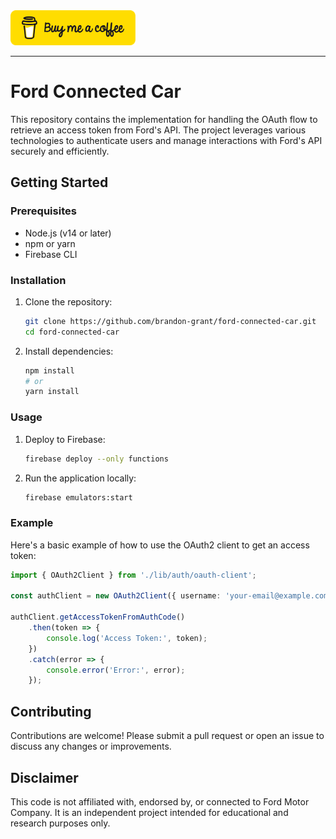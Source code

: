 <a href="https://www.buymeacoffee.com/brandong">
  <img src="https://github.com/brandon-grant/brandon-grant/blob/243524fee028be9f7adbc8c49534e07e7c17c1d7/bmc-button.png" alt="Buy Me a Coffee" width="200" />
</a>

---

# Ford Connected Car

This repository contains the implementation for handling the OAuth flow to retrieve an access token from Ford's API. The project leverages various technologies to authenticate users and manage interactions with Ford's API securely and efficiently.

## Getting Started

### Prerequisites

- Node.js (v14 or later)
- npm or yarn
- Firebase CLI

### Installation

1. Clone the repository:
    ```bash
    git clone https://github.com/brandon-grant/ford-connected-car.git
    cd ford-connected-car
    ```

2. Install dependencies:
    ```bash
    npm install
    # or
    yarn install
    ```

### Usage

1. Deploy to Firebase:
    ```bash
    firebase deploy --only functions
    ```

2. Run the application locally:
    ```bash
    firebase emulators:start
    ```

### Example

Here's a basic example of how to use the OAuth2 client to get an access token:

```typescript
import { OAuth2Client } from './lib/auth/oauth-client';

const authClient = new OAuth2Client({ username: 'your-email@example.com', password: 'your-password' });

authClient.getAccessTokenFromAuthCode()
    .then(token => {
        console.log('Access Token:', token);
    })
    .catch(error => {
        console.error('Error:', error);
    });

```

## Contributing
Contributions are welcome! Please submit a pull request or open an issue to discuss any changes or improvements.

## Disclaimer

This code is not affiliated with, endorsed by, or connected to Ford Motor Company. It is an independent project intended for educational and research purposes only.
